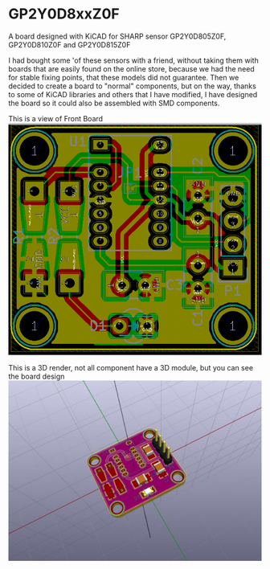 # GP2Y0D8xxZ0F
A board designed with KiCAD for SHARP sensor GP2Y0D805Z0F, GP2Y0D810Z0F and GP2Y0D815Z0F

I had bought some 'of these sensors with a friend, without taking them with boards that are easily found on the online store, because we had the need for stable fixing points, that these models did not guarantee.
Then we decided to create a board to "normal" components, but on the way, thanks to some of KiCAD libraries and others that I have modified, I have designed the board so it could also be assembled with SMD components.

This is a view of Front Board
![View of Front Board](https://github.com/bobboteck/GP2Y0D8xxZ0F/blob/master/scheda-sensore-top.png "View of Front PCB")

This is a 3D render, not all component have a 3D module, but you can see the board design
![3D render](https://github.com/bobboteck/GP2Y0D8xxZ0F/blob/master/GP2Y0D8xxZ0F.jpg "3D render")
